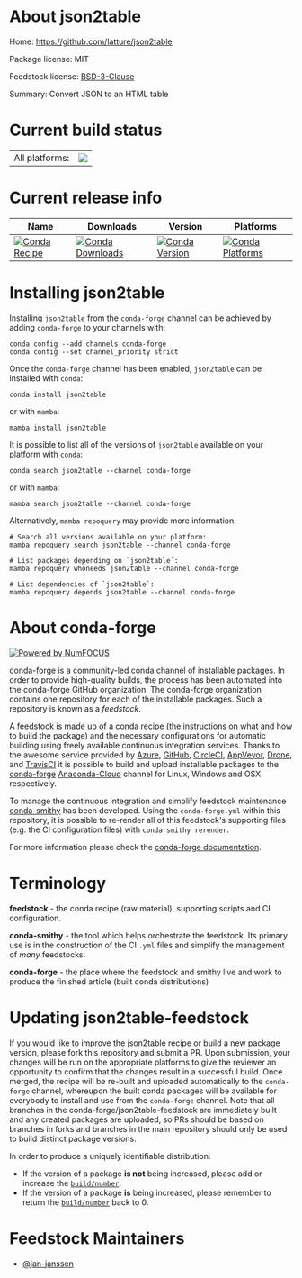 About json2table
================

Home: https://github.com/latture/json2table

Package license: MIT

Feedstock license: [BSD-3-Clause](https://github.com/conda-forge/json2table-feedstock/blob/main/LICENSE.txt)

Summary: Convert JSON to an HTML table

Current build status
====================


<table><tr><td>All platforms:</td>
    <td>
      <a href="https://dev.azure.com/conda-forge/feedstock-builds/_build/latest?definitionId=16693&branchName=main">
        <img src="https://dev.azure.com/conda-forge/feedstock-builds/_apis/build/status/json2table-feedstock?branchName=main">
      </a>
    </td>
  </tr>
</table>

Current release info
====================

| Name | Downloads | Version | Platforms |
| --- | --- | --- | --- |
| [![Conda Recipe](https://img.shields.io/badge/recipe-json2table-green.svg)](https://anaconda.org/conda-forge/json2table) | [![Conda Downloads](https://img.shields.io/conda/dn/conda-forge/json2table.svg)](https://anaconda.org/conda-forge/json2table) | [![Conda Version](https://img.shields.io/conda/vn/conda-forge/json2table.svg)](https://anaconda.org/conda-forge/json2table) | [![Conda Platforms](https://img.shields.io/conda/pn/conda-forge/json2table.svg)](https://anaconda.org/conda-forge/json2table) |

Installing json2table
=====================

Installing `json2table` from the `conda-forge` channel can be achieved by adding `conda-forge` to your channels with:

```
conda config --add channels conda-forge
conda config --set channel_priority strict
```

Once the `conda-forge` channel has been enabled, `json2table` can be installed with `conda`:

```
conda install json2table
```

or with `mamba`:

```
mamba install json2table
```

It is possible to list all of the versions of `json2table` available on your platform with `conda`:

```
conda search json2table --channel conda-forge
```

or with `mamba`:

```
mamba search json2table --channel conda-forge
```

Alternatively, `mamba repoquery` may provide more information:

```
# Search all versions available on your platform:
mamba repoquery search json2table --channel conda-forge

# List packages depending on `json2table`:
mamba repoquery whoneeds json2table --channel conda-forge

# List dependencies of `json2table`:
mamba repoquery depends json2table --channel conda-forge
```


About conda-forge
=================

[![Powered by
NumFOCUS](https://img.shields.io/badge/powered%20by-NumFOCUS-orange.svg?style=flat&colorA=E1523D&colorB=007D8A)](https://numfocus.org)

conda-forge is a community-led conda channel of installable packages.
In order to provide high-quality builds, the process has been automated into the
conda-forge GitHub organization. The conda-forge organization contains one repository
for each of the installable packages. Such a repository is known as a *feedstock*.

A feedstock is made up of a conda recipe (the instructions on what and how to build
the package) and the necessary configurations for automatic building using freely
available continuous integration services. Thanks to the awesome service provided by
[Azure](https://azure.microsoft.com/en-us/services/devops/), [GitHub](https://github.com/),
[CircleCI](https://circleci.com/), [AppVeyor](https://www.appveyor.com/),
[Drone](https://cloud.drone.io/welcome), and [TravisCI](https://travis-ci.com/)
it is possible to build and upload installable packages to the
[conda-forge](https://anaconda.org/conda-forge) [Anaconda-Cloud](https://anaconda.org/)
channel for Linux, Windows and OSX respectively.

To manage the continuous integration and simplify feedstock maintenance
[conda-smithy](https://github.com/conda-forge/conda-smithy) has been developed.
Using the ``conda-forge.yml`` within this repository, it is possible to re-render all of
this feedstock's supporting files (e.g. the CI configuration files) with ``conda smithy rerender``.

For more information please check the [conda-forge documentation](https://conda-forge.org/docs/).

Terminology
===========

**feedstock** - the conda recipe (raw material), supporting scripts and CI configuration.

**conda-smithy** - the tool which helps orchestrate the feedstock.
                   Its primary use is in the construction of the CI ``.yml`` files
                   and simplify the management of *many* feedstocks.

**conda-forge** - the place where the feedstock and smithy live and work to
                  produce the finished article (built conda distributions)


Updating json2table-feedstock
=============================

If you would like to improve the json2table recipe or build a new
package version, please fork this repository and submit a PR. Upon submission,
your changes will be run on the appropriate platforms to give the reviewer an
opportunity to confirm that the changes result in a successful build. Once
merged, the recipe will be re-built and uploaded automatically to the
`conda-forge` channel, whereupon the built conda packages will be available for
everybody to install and use from the `conda-forge` channel.
Note that all branches in the conda-forge/json2table-feedstock are
immediately built and any created packages are uploaded, so PRs should be based
on branches in forks and branches in the main repository should only be used to
build distinct package versions.

In order to produce a uniquely identifiable distribution:
 * If the version of a package **is not** being increased, please add or increase
   the [``build/number``](https://docs.conda.io/projects/conda-build/en/latest/resources/define-metadata.html#build-number-and-string).
 * If the version of a package **is** being increased, please remember to return
   the [``build/number``](https://docs.conda.io/projects/conda-build/en/latest/resources/define-metadata.html#build-number-and-string)
   back to 0.

Feedstock Maintainers
=====================

* [@jan-janssen](https://github.com/jan-janssen/)

